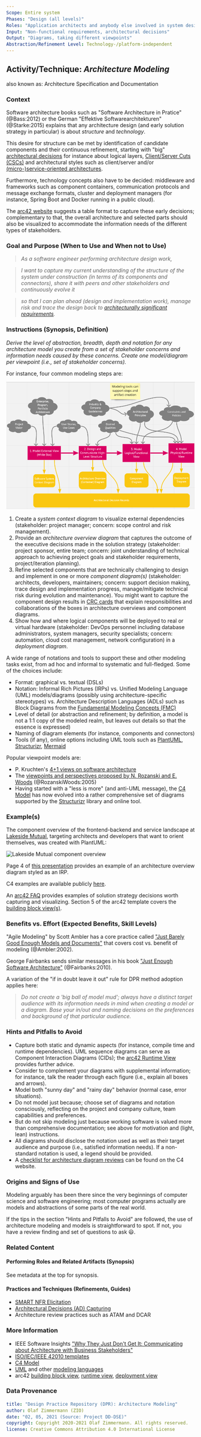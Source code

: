 ```yaml
---
Scope: Entire system
Phases: "Design (all levels)"
Roles: "Application architects and anybody else involved in system design"
Input: "Non-functional requirements, architectural decisions"
Output: "Diagrams, taking different viewpoints"
Abstraction/Refinement Level: Technology-/platform-independent
---
```



Activity/Technique: *Architecture Modeling*
-------------------------------------------
also known as: Architecture Specification and Documentation

### Context
Software architecture books such as "Software Architecture in Pratice" (@Bass:2012) or the German "Effektive Softwarearchitekturen" (@Starke:2015) explains that any architecture design (and early solution strategy in particular) is about *structure* and *technology*. 

This desire for structure can be met by identification of candidate components and their continuous refinement, starting with "big" [architectural decisions](DPR-ArchitecturalDecisionCapturing.md) for instance about logical layers, [Client/Server Cuts (CSCs)](http://www.objectarchitects.de/ObjectArchitects/papers/Published/ZippedPapers/renzel.pdf) and architectural styles such as client/server and/or [(micro-)service-oriented architectures](https://ozimmer.ch/patterns/2020/07/06/MicroservicePositions.html). <!-- styles, patterns, reference architectures -->

Furthermore, technology concepts also have to be decided: middleware and frameworks such as component containers, communication protocols and message exchange formats, cluster and deployment managers (for instance, Spring Boot and Docker running in a public cloud). 

The [arc42 website](https://docs.arc42.org/section-4/) suggests a table format to capture these early decisions; complementary to that, the overall architecture and selected parts should also be visualized to accommodate the information needs of the different types of stakeholders. <!-- TODO (v2): link to MRM/SOAD meta issue blog post when there --> 


### Goal and Purpose (When to Use and When not to Use)

> *As a software engineer performing architecture design work,*

> *I want to capture my current understanding of the structure of the system under construction (in terms of its components and connectors), share it with peers and other stakeholders and continuously evolve it*

> *so that I can plan ahead (design and implementation work), manage risk and trace the design back to [architecturally significant requirements](https://en.wikipedia.org/wiki/Architecturally_significant_requirements).*


### Instructions (Synopsis, Definition)
*Derive the level of abstraction, breadth, depth and notation for any architecture model  you create from a set of stakeholder concerns and information needs caused by these concerns. Create one model/diagram per viewpoint (i.e., set of stakeholder concerns).* 

For instance, four common modeling steps are: 
<!-- Source: https://miro.com/app/board/o9J_lN6TopI=/ -->

![](/activities/images/DPR-ArchitectureModeling.png)

1. Create a *system context diagram* to visualize external dependencies (stakeholder: project manager; concern: scope control and risk management).
2. Provide an *architecture overview diagram* that captures the outcome of the executive decisions made in the solution strategy (stakeholder: project sponsor, entire team; concern: joint understanding of technical approach to achieving project goals and stakeholder requirements, project/iteration planning).
3. Refine selected components that are technically challenging to design and implement in one or more *component diagram(s)* (stakeholder: architects, developers, maintainers; concern: support decision making, trace design and implementation progress, manage/mitigate technical risk during evolution and maintenance). You might want to capture the component design results in [CRC cards](../artifact-templates/DPR-CRCCard.md) that explain responsibilities and collaborations of the boxes in architecture overviews and component diagrams.
4. Show how and where logical components will be deployed to real or virtual hardware (stakeholder: DevOps personnel including database administrators, system managers, security specialists; concern: automation, cloud cost management, network configuration) in a *deployment diagram*.

A wide range of notations and tools to support these and other modeling tasks exist, from ad hoc and informal to systematic and full-fledged. Some of the choices include:

* Format: graphical vs. textual (DSLs)
* Notation: Informal Rich Pictures (IRPs) vs. Unified Modeling Language (UML) models/diagrams (possibly using architecture-specific stereotypes) vs. Architecture Description Languages (ADLs) such as Block Diagrams from the [Fundamental Modeling Concepts (FMC)](http://www.fmc-modeling.org/home)
* Level of detail (or abstraction and refinement; by definition, a model is not a 1:1 copy of the modeled realm, but leaves out details so that the essence is expressed)
* Naming of diagram elements (for instance, components and connectors)
* Tools (if any), online options including UML tools such as [PlantUML](https://plantuml.com/), [Structurizr](https://structurizr.com/), [Mermaid](https://mermaid-js.github.io/mermaid/#/)

Popular viewpoint models are:

* P. Kruchten's [4+1 views on software architecture](https://en.wikipedia.org/wiki/4%2B1_architectural_view_model)
* The [viewpoints and perspectives proposed by N. Rozanski and E. Woods](https://www.viewpoints-and-perspectives.info/home/viewpoints/) (@RozanskiWoods:2005)
* Having started with a "less is more" (and anti-UML message), the [C4 Model](../artifact-templates/futureWork/DPR-C4Model.md) has now evolved into a rather comprehensive set of diagrams supported by the [Structurizr](https://structurizr.com/) library and online tool. 


### Example(s)
<!-- Must be concrete, ideally give three ones, one for each verbosity/fidelity level basic, medium, full -->
The component overview of the frontend-backend and service landscape at [Lakeside Mutual](https://github.com/Microservice-API-Patterns/LakesideMutual), targeting architects and developers that want to orient themselves, was created with PlantUML:

![Lakeside Mutual component overview](https://raw.githubusercontent.com/Microservice-API-Patterns/LakesideMutual/master/resources/overview-diagram.png)

Page 4 of [this presentation](https://ozimmer.ch/assets/presos/ZIO-FromDDDToMAPIsQS2020v10p.pdf) provides an example of an architecture overview diagram styled as an IRP.

C4 examples are available publicly [here](https://structurizr.com/share/1).

An [arc42 FAQ](https://faq.arc42.org/questions/C-4-3/) provides examples of solution strategy decisions worth capturing and visualizing. Section 5 of the arc42 template covers the [building block view(s)](https://docs.arc42.org/section-5/).


### Benefits vs. Effort (Expected Benefits, Skill Levels)
"Agile Modeling" by Scott Ambler has a core practice called ["Just Barely Good Enough Models and Documents"](http://agilemodeling.com/essays/barelyGoodEnough.html) that covers cost vs. benefit of modeling (@Ambler:2002). 

George Fairbanks sends similar messages in his book ["Just Enough Software Architecture"](https://www.georgefairbanks.com/book/) (@Fairbanks:2010).

A variation of the "if in doubt leave it out" rule for DPR method adoption applies here:

> *Do not create a 'big ball of model mud'; always have a distinct target audience with its information needs in mind when creating a model or a diagram. Base your in/out and naming decisions on the preferences and background of that particular audience.*


### Hints and Pitfalls to Avoid

* Capture both static and dynamic aspects (for instance, compile time and runtime dependencies). UML sequence diagrams can serve as Component Interaction Diagrams (CIDs); the [arc42 Runtime View](https://docs.arc42.org/section-6/) provides further advice. 
* Consider to complement your diagrams with supplemental information; for instance, talk the reader through each figure (i.e., explain all boxes and arrows). 
* Model both "sunny day" and "rainy day" behavior (normal case, error situations).
* Do not model just because; choose set of diagrams and notation consciously, reflecting on the project and company culture, team capabilities and preferences. 
* But do not skip modeling just because working software is valued more than comprehensive documentation; see above for motivation and (light, lean) instructions.
* All diagrams should disclose the notation used as well as their target audience and purpose (i.e., satisfied information needs). If a non-standard notation is used, a legend should be provided. 
* A [checklist for architecture diagram reviews](https://c4model.com/review/) can be found on the C4 website.


### Origins and Signs of Use
Modeling arguably has been there since the very beginnings of computer science and software engineering; most computer programs actually are models and abstractions of some parts of the real world.

If the tips in the section "Hints and Pitfalls to Avoid" are followed, the use of architecture modeling and models is straightforward to spot. If not, you have a review finding and set of questions to ask &#128515;. 


### Related Content

#### Performing Roles and Related Artifacts (Synopsis)
See metadata at the top for synopsis. 


#### Practices and Techniques (Refinements, Guides)

* [SMART NFR Elicitation](DPR-SMART-NFR-Elicitation.md)
* [Architectural Decisions (AD) Capturing](DPR-ArchitecturalDecisionCapturing.md)
* Architecture review practices such as ATAM and DCAR


### More Information 
<!-- Further Reading, Academic Publications) -->

* IEEE Software Insights ["Why They Just Don't Get It: Communicating about Architecture with Business Stakeholders"](http://architectuurmeteenhoofdletterp.nl/wp-content/uploads/2017/06/why_they_just_dont_get_it.pdf)
* [ISO/IEC/IEEE 42010 templates](http://www.iso-architecture.org/ieee-1471/templates/)
* [C4 Model](https://c4model.com/) 
* [UML](https://www.uml-diagrams.org/) and other [modeling languages](https://modeling-languages.com/)
* arc42 [building block view](https://docs.arc42.org/section-5/), [runtime view](https://docs.arc42.org/section-6/), [deployment view](https://docs.arc42.org/section-7/)


### Data Provenance 

```yaml
title: "Design Practice Repository (DPR): Architecture Modeling"
author: Olaf Zimmermann (ZIO)
date: "02, 05, 2021 (Source: Project DD-DSE)"
copyright: Copyright 2020-2021 Olaf Zimmermann. All rights reserved.
license: Creative Commons Attribution 4.0 International License
```
